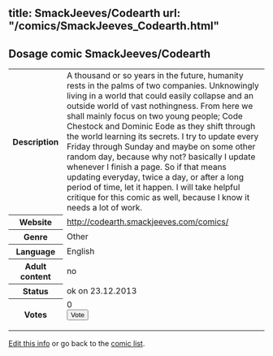 title: SmackJeeves/Codearth
url: "/comics/SmackJeeves_Codearth.html"
---
Dosage comic SmackJeeves/Codearth
-----------------------------------------

<p id="msg"></p>
<script type="text/javascript">
if (window.location.search === '?edit_info_mail=sent_ok') {
  var elem = document.getElementById("msg");
  elem.innerHTML = 'Edited information sucessfully sent for review, which is usually done daily. Thanks!';
  elem.className = 'ok';
}
</script>
<table class="comicinfo">
<tr>
<th>Description</th><td>A thousand or so years in the future, humanity rests in the palms of two companies. Unknowingly living in a world that could easily collapse and an outside world of vast nothingness. From here we shall mainly focus on two young people; Code Chestock and Dominic Eode as they shift through the world learning its secrets. I try to update every Friday through Sunday and maybe on some other random day, because why not? basically I update whenever I finish a page. So if that means updating everyday, twice a day, or after a long period of time, let it happen. I will take helpful critique for this comic as well, because I know it needs a lot of work.</td>
</tr>
<tr>
<th>Website</th><td><a href="http://codearth.smackjeeves.com/comics/">http://codearth.smackjeeves.com/comics/</a></td>
</tr>
<tr>
<th>Genre</th><td>Other</td>
</tr>
<tr>
<th>Language</th><td>English</td>
</tr>
<tr>
<th>Adult content</th><td>no</td>
</tr>
<tr>
<th>Status</th><td>ok on 23.12.2013</td>
</tr>
<tr>
<th>Votes</th><td>0
<form action="http://gaecounter.appspot.com/count/" method="POST">
<input name="name" type="hidden" value="SmackJeeves_Codearth"/>
<input name="uid" type="hidden" id="voteuid" value=""/>
<input type="submit" value="Vote"/>
</form>
</td>
</tr>
</table>
<script type="text/javascript">
var ua = navigator.userAgent;
document.getElementById("voteuid").value = ua.replace(/[^a-zA-Z0-9\._:]/g , "_");;
</script>

[Edit this info](SmackJeeves_Codearth_edit.html) or go back to the [comic list](../comic-index.html).
